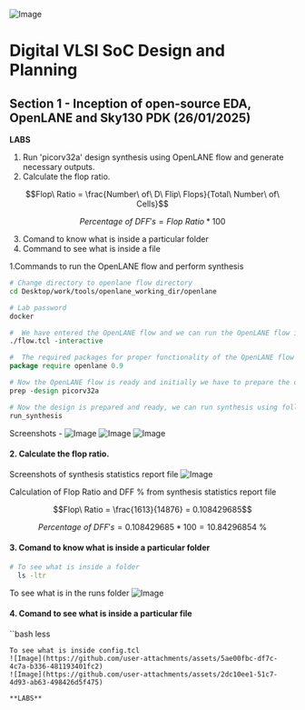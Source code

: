 
<!---
![Digital_VLSI_SoC_Design_ _Planning_(RTL2GDSII_Flow)1](https://github.com/sar123-del/soc-design-and-planning-nasscom-vsd/assets/63997454/92eb860b-7a88-4c6f-8143-ad3e09fd9c5b)
![Digital_VLSI_SoC_Design_ _Planning_(RTL2GDSII_Flow) (1)1](https://github.com/sar123-del/soc-design-and-planning-nasscom-vsd/assets/63997454/4285c5e4-d5df-43e4-b460-ead45ff67f9b)
-->
![Image](https://github.com/user-attachments/assets/31821cc8-a965-4d25-ac1c-98dfbc6ef849)
# Digital VLSI SoC Design and Planning
## Section 1 - Inception of open-source EDA, OpenLANE and Sky130 PDK (26/01/2025)
**LABS**
1. Run 'picorv32a' design synthesis using OpenLANE flow and generate necessary outputs.
2. Calculate the flop ratio.

```math
Flop\ Ratio = \frac{Number\ of\ D\ Flip\ Flops}{Total\ Number\ of\ Cells}
```
```math
Percentage\ of\ DFF's = Flop\ Ratio * 100
```
3. Comand to know what is inside a particular folder
4. Command to see what is inside a file

1.Commands to run the OpenLANE flow and perform synthesis

```bash
# Change directory to openlane flow directory
cd Desktop/work/tools/openlane_working_dir/openlane

# Lab password
docker
```
```tcl
#  We have entered the OpenLANE flow and we can run the OpenLANE flow in the Interactive mode using the following command
./flow.tcl -interactive

#  The required packages for proper functionality of the OpenLANE flow
package require openlane 0.9

# Now the OpenLANE flow is ready and initially we have to prepare the design creating some necessary files and directories for running a specific design 'picorv32a'
prep -design picorv32a

# Now the design is prepared and ready, we can run synthesis using following command
run_synthesis
```

Screenshots -
![Image](https://github.com/user-attachments/assets/2690e2b0-8ac6-49a7-a2de-69f55cccf866)
![Image](https://github.com/user-attachments/assets/ac32a9f6-edb5-4e37-a99d-433d27f731dd)
![Image](https://github.com/user-attachments/assets/71a2472b-68ff-470a-a548-441308b96a7b)
#### 2. Calculate the flop ratio.

Screenshots of synthesis statistics report file
![Image](https://github.com/user-attachments/assets/1bc70eb3-60ee-49d4-9608-591d547080bb)

Calculation of Flop Ratio and DFF % from synthesis statistics report file

```math
Flop\ Ratio = \frac{1613}{14876} = 0.108429685
```
```math
Percentage\ of\ DFF's = 0.108429685 * 100 = 10.84296854\ \%
```
#### 3. Comand to know what is inside a particular folder
```bash
# To see what is inside a folder
  ls -ltr
```
 To see what is in the runs folder
![Image](https://github.com/user-attachments/assets/a3d4b332-47c4-46e8-bce5-0a3a714f0507)
#### 4. Comand to see what is inside a particular file
``bash
  less
```
To see what is inside config.tcl
![Image](https://github.com/user-attachments/assets/5ae00fbc-df7c-4c7a-b336-481193401fc2)
![Image](https://github.com/user-attachments/assets/2dc10ee1-51c7-4d93-ab63-498426d5f475)

**LABS**





